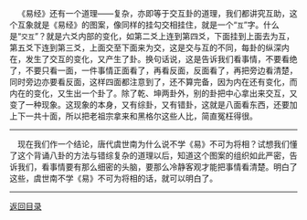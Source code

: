 &emsp;《易经》还有一个道理——复杂，亦即等于交互卦的道理，我们都讲究互助，这个互象就是《易经》的图案，像同样的挂勾交相挂住，就是一个“``互``”字。什么是“``交互``”？就是六爻内部的变化，如第二爻上连到第四爻，下面挂到上面去为互，第五爻下连到第三爻，上面交至下面来为交，这是交与互的不同，每卦的纵深内在，发生了交互的变化，又产生了卦。换句话说，这是告诉我们看事情，不要看绝了，不要只看一面，一件事情正面看了，再看反面，反面看了，再把旁边看清楚，同时旁边亦要看反面，这样四面都注意到了，还不算完备，因为内在还有变化，而内在的变化，又生出一个卦了。除了乾、坤两卦外，别的卦把中心拿出来交互，又变了一种现象。这现象的本身，又有综卦，又有错卦，这就是八面看东西，还要加上下一共十面，所以把老祖宗拿来和黑格尔这些人比，简直冤枉得很。
___
&emsp;现在我们作一个结论，唐代虞世南为什么说不学《易》不可为将相？试想我们懂了这个背诵八卦的方法与错综复杂的道理以后，知道这个图案的组织如此严密，告诉我们，看事情要有那么细密的头脑，要那么冷静客观才能把事情看清楚。明白了这些，虞世南不学《易》不可为将相的话，就可以明白了。
___
[返回目录](../../master/README.md#目录)